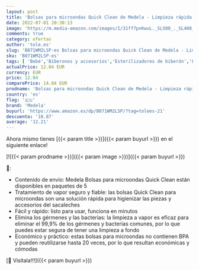 ```yaml
---
layout: post
title: 'Bolsas para microondas Quick Clean de Medela - Limpieza rápida y cómoda de las piezas o accesorios del sacaleches  reutilizables  paquete de 5'
date: 2022-07-01 20:30:13
image: 'https://m.media-amazon.com/images/I/31ff7pnKwuL._SL500_._SL400_.jpg'
comments: true
category: ofertas
author: 'tole.es'
slug: 'B071WM2LSP-es Bolsas para microondas Quick Clean de Medela - Limpieza...'
sku: 'B071WM2LSP-es'
tags: [ 'Bebé','Biberones y accesorios','Esterilizadores de biberón','Lactancia y alimentación','medela','sacaleches','🇪🇸', ]
actualPrice: 12.04 EUR
currency: EUR
price: 12.04
comparePrice: 14.84 EUR
prodname: 'Bolsas para microondas Quick Clean de Medela - Limpieza rápida y cómoda de las piezas o accesorios del sacaleches  reutilizables  paquete de 5'
country: 'es'
flag: '🇪🇸'
brand: 'Medela'
buyurl: 'https://www.amazon.es/dp/B071WM2LSP/?tag=tolees-21'
descuento: '18.87'
average: '12.21'
---
```


Ahora mismo tienes [{{< param title >}}]({{< param buyurl >}}) en el siguiente enlace!

[![{{< param prodname >}}]({{< param image >}})]({{< param buyurl >}})

🔎:

- Contenido de envío: Medela Bolsas para microondas Quick Clean están disponibles en paquetes de 5
- Tratamiento de vapor seguro y fiable: las bolsas Quick Clean para microondas son una solución rápida para higienizar las piezas y accesorios del sacaleches
- Fácil y rápido: listo para usar, funciona en minutos
- Elimina los gérmenes y las bacterias: la limpieza a vapor es eficaz para eliminar el 99,9% de los gérmenes y bacterias comunes, por lo que puedes estar segura de tener una limpieza a fondo
- Económico y práctico: estas bolsas para microondas no contienen BPA y pueden reutilizarse hasta 20 veces, por lo que resultan económicas y cómodas

[🛒 Visítala!!!]({{< param buyurl >}})
